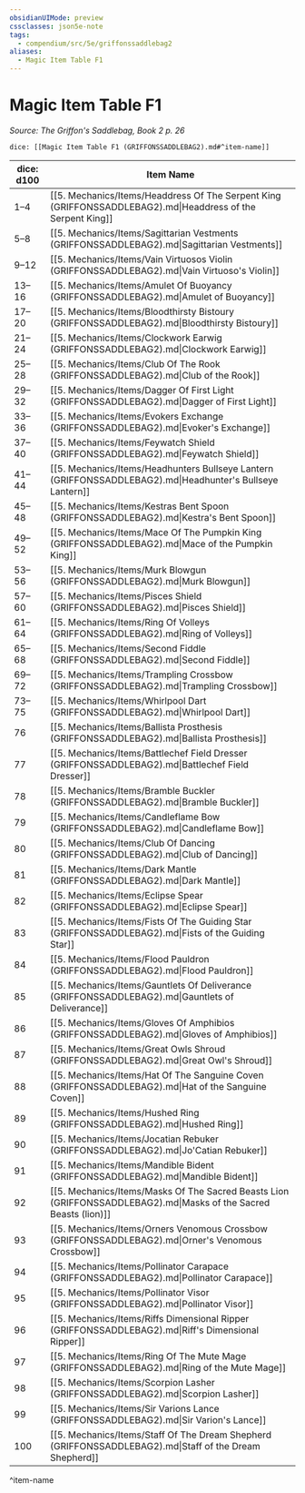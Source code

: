 ```yaml
---
obsidianUIMode: preview
cssclasses: json5e-note
tags:
  - compendium/src/5e/griffonssaddlebag2
aliases:
  - Magic Item Table F1
---
```

# Magic Item Table F1
*Source: The Griffon's Saddlebag, Book 2 p. 26* 

`dice: [[Magic Item Table F1 (GRIFFONSSADDLEBAG2).md#^item-name]]`

| dice: d100 | Item Name |
|------------|-----------|
| 1–4 | [[5. Mechanics/Items/Headdress Of The Serpent King (GRIFFONSSADDLEBAG2).md\|Headdress of the Serpent King]] |
| 5–8 | [[5. Mechanics/Items/Sagittarian Vestments (GRIFFONSSADDLEBAG2).md\|Sagittarian Vestments]] |
| 9–12 | [[5. Mechanics/Items/Vain Virtuosos Violin (GRIFFONSSADDLEBAG2).md\|Vain Virtuoso's Violin]] |
| 13–16 | [[5. Mechanics/Items/Amulet Of Buoyancy (GRIFFONSSADDLEBAG2).md\|Amulet of Buoyancy]] |
| 17–20 | [[5. Mechanics/Items/Bloodthirsty Bistoury (GRIFFONSSADDLEBAG2).md\|Bloodthirsty Bistoury]] |
| 21–24 | [[5. Mechanics/Items/Clockwork Earwig (GRIFFONSSADDLEBAG2).md\|Clockwork Earwig]] |
| 25–28 | [[5. Mechanics/Items/Club Of The Rook (GRIFFONSSADDLEBAG2).md\|Club of the Rook]] |
| 29–32 | [[5. Mechanics/Items/Dagger Of First Light (GRIFFONSSADDLEBAG2).md\|Dagger of First Light]] |
| 33–36 | [[5. Mechanics/Items/Evokers Exchange (GRIFFONSSADDLEBAG2).md\|Evoker's Exchange]] |
| 37–40 | [[5. Mechanics/Items/Feywatch Shield (GRIFFONSSADDLEBAG2).md\|Feywatch Shield]] |
| 41–44 | [[5. Mechanics/Items/Headhunters Bullseye Lantern (GRIFFONSSADDLEBAG2).md\|Headhunter's Bullseye Lantern]] |
| 45–48 | [[5. Mechanics/Items/Kestras Bent Spoon (GRIFFONSSADDLEBAG2).md\|Kestra's Bent Spoon]] |
| 49–52 | [[5. Mechanics/Items/Mace Of The Pumpkin King (GRIFFONSSADDLEBAG2).md\|Mace of the Pumpkin King]] |
| 53–56 | [[5. Mechanics/Items/Murk Blowgun (GRIFFONSSADDLEBAG2).md\|Murk Blowgun]] |
| 57–60 | [[5. Mechanics/Items/Pisces Shield (GRIFFONSSADDLEBAG2).md\|Pisces Shield]] |
| 61–64 | [[5. Mechanics/Items/Ring Of Volleys (GRIFFONSSADDLEBAG2).md\|Ring of Volleys]] |
| 65–68 | [[5. Mechanics/Items/Second Fiddle (GRIFFONSSADDLEBAG2).md\|Second Fiddle]] |
| 69–72 | [[5. Mechanics/Items/Trampling Crossbow (GRIFFONSSADDLEBAG2).md\|Trampling Crossbow]] |
| 73–75 | [[5. Mechanics/Items/Whirlpool Dart (GRIFFONSSADDLEBAG2).md\|Whirlpool Dart]] |
| 76 | [[5. Mechanics/Items/Ballista Prosthesis (GRIFFONSSADDLEBAG2).md\|Ballista Prosthesis]] |
| 77 | [[5. Mechanics/Items/Battlechef Field Dresser (GRIFFONSSADDLEBAG2).md\|Battlechef Field Dresser]] |
| 78 | [[5. Mechanics/Items/Bramble Buckler (GRIFFONSSADDLEBAG2).md\|Bramble Buckler]] |
| 79 | [[5. Mechanics/Items/Candleflame Bow (GRIFFONSSADDLEBAG2).md\|Candleflame Bow]] |
| 80 | [[5. Mechanics/Items/Club Of Dancing (GRIFFONSSADDLEBAG2).md\|Club of Dancing]] |
| 81 | [[5. Mechanics/Items/Dark Mantle (GRIFFONSSADDLEBAG2).md\|Dark Mantle]] |
| 82 | [[5. Mechanics/Items/Eclipse Spear (GRIFFONSSADDLEBAG2).md\|Eclipse Spear]] |
| 83 | [[5. Mechanics/Items/Fists Of The Guiding Star (GRIFFONSSADDLEBAG2).md\|Fists of the Guiding Star]] |
| 84 | [[5. Mechanics/Items/Flood Pauldron (GRIFFONSSADDLEBAG2).md\|Flood Pauldron]] |
| 85 | [[5. Mechanics/Items/Gauntlets Of Deliverance (GRIFFONSSADDLEBAG2).md\|Gauntlets of Deliverance]] |
| 86 | [[5. Mechanics/Items/Gloves Of Amphibios (GRIFFONSSADDLEBAG2).md\|Gloves of Amphibios]] |
| 87 | [[5. Mechanics/Items/Great Owls Shroud (GRIFFONSSADDLEBAG2).md\|Great Owl's Shroud]] |
| 88 | [[5. Mechanics/Items/Hat Of The Sanguine Coven (GRIFFONSSADDLEBAG2).md\|Hat of the Sanguine Coven]] |
| 89 | [[5. Mechanics/Items/Hushed Ring (GRIFFONSSADDLEBAG2).md\|Hushed Ring]] |
| 90 | [[5. Mechanics/Items/Jocatian Rebuker (GRIFFONSSADDLEBAG2).md\|Jo'Catian Rebuker]] |
| 91 | [[5. Mechanics/Items/Mandible Bident (GRIFFONSSADDLEBAG2).md\|Mandible Bident]] |
| 92 | [[5. Mechanics/Items/Masks Of The Sacred Beasts Lion (GRIFFONSSADDLEBAG2).md\|Masks of the Sacred Beasts (lion)]] |
| 93 | [[5. Mechanics/Items/Orners Venomous Crossbow (GRIFFONSSADDLEBAG2).md\|Orner's Venomous Crossbow]] |
| 94 | [[5. Mechanics/Items/Pollinator Carapace (GRIFFONSSADDLEBAG2).md\|Pollinator Carapace]] |
| 95 | [[5. Mechanics/Items/Pollinator Visor (GRIFFONSSADDLEBAG2).md\|Pollinator Visor]] |
| 96 | [[5. Mechanics/Items/Riffs Dimensional Ripper (GRIFFONSSADDLEBAG2).md\|Riff's Dimensional Ripper]] |
| 97 | [[5. Mechanics/Items/Ring Of The Mute Mage (GRIFFONSSADDLEBAG2).md\|Ring of the Mute Mage]] |
| 98 | [[5. Mechanics/Items/Scorpion Lasher (GRIFFONSSADDLEBAG2).md\|Scorpion Lasher]] |
| 99 | [[5. Mechanics/Items/Sir Varions Lance (GRIFFONSSADDLEBAG2).md\|Sir Varion's Lance]] |
| 100 | [[5. Mechanics/Items/Staff Of The Dream Shepherd (GRIFFONSSADDLEBAG2).md\|Staff of the Dream Shepherd]] |
^item-name

